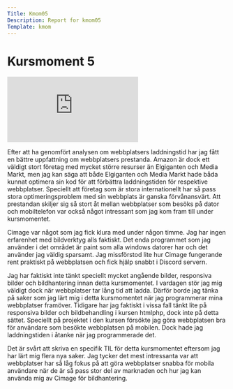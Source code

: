 ```yaml
---
Title: Kmom05
Description: Report for kmom05
Template: kmom
---
```


Kursmoment 5
==================

<div class="embed-container">
    <iframe src="https://www.youtube.com/embed/FBgLytbB-uE" frameborder="0" allowfullscreen></iframe>
</div>

Efter att ha genomfört analysen om webbplatsers laddningstid har jag fått en bättre uppfattning om webbplatsers prestanda. Amazon är dock ett väldigt stort företag med mycket större resurser än Elgiganten och Media Markt, men jag kan säga att både Elgiganten och Media Markt hade båda kunnat optimera sin kod för att förbättra laddningstiden för respektive webbplatser. Speciellt att företag som är stora internationellt har så pass stora optimeringsproblem med sin webbplats är ganska förvånansvärt. Att prestandan skiljer sig så stort åt mellan webbplatser som besöks på dator och mobiltelefon var också något intressant som jag kom fram till under kursmomentet.

Cimage var något som jag fick klura med under någon timme. Jag har ingen erfarenhet med bildverktyg alls faktiskt. Det enda programmet som jag använder i det området är paint som alla windows datorer har och det använder jag väldig sparsamt. Jag missförstod lite hur Cimage fungerande rent praktiskt på webbplatsen och fick hjälp snabbt i Discord servern.

Jag har faktiskt inte tänkt speciellt mycket angående bilder, responsiva bilder och bildhantering innan detta kursmomentet. I vardagen stör jag mig väldigt dock när webbplatser tar lång tid att ladda. Därför borde jag tänka på saker som jag lärt mig i detta kursmomentet när jag programmerar mina webbplatser framöver. Tidigare har jag faktiskt i vissa fall tänkt lite på responsiva bilder och bildbehandling i kursen htmlphp, dock inte på detta sättet. Speciellt på projektet i den kursen försökte jag göra webbplatsen bra för användare som besökte webbplatsen på mobilen. Dock hade jag laddningstiden i åtanke när jag programmerade det. 

Det är svårt att skriva en specifik TIL för detta kursmomentet eftersom jag har lärt mig flera nya saker. Jag tycker det mest intressanta var att webbplatser har så låg fokus på att göra webbplatser snabba för mobila användare när de är så pass stor del av marknaden och hur jag kan använda mig av Cimage för bildhantering.
